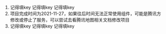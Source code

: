 1. 记得填key 记得填key 记得填key
2. 项目完成时间为2021-11-27，如果往后时间无法正常使用组件，可能是腾讯方修改或停止了服务，可以尝试去看腾讯地图相关文档修改项目
3. 记得填key 记得填key 记得填key